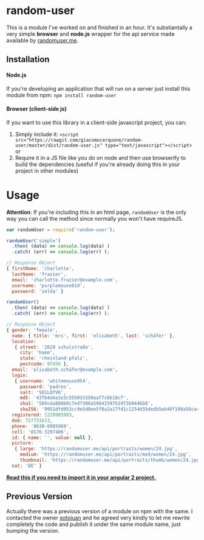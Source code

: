 # random-user

This is a module I've worked on and finished in an hour. It's substiantally a very simple **browser** and **node.js** wrapper for the api service made available by [randomuser.me](https://randomuser.me/).

## Installation
#### Node.js
If you're developing an application that will run on a server just install this module from npm: `npm install random-user`

#### Browser (client-side js)
If you want to use this library in a client-side javascript project, you can: <br />
1. Simply include it: `<script src="https://rawgit.com/giacomocerquone/random-user/master/dist/random-user.js" type="text/javascript"></script>` <br />
or <br />
2. Require it in a JS file like you do on node and then use browserify to build the dependencies (useful if you're already doing this in your project in other modules)

# Usage
**Attention**: If you're including this in an html page, `randomUser` is the only way you can call the method since normally you won't have requireJS.

```javascript
var randomUser = require('random-user');

randomUser('simple')
  .then( (data) => console.log(data) )
  .catch( (err) => console.log(err) );

// Response Object
{ firstName: 'charlotte',
  lastName: 'frazier',
  email: 'charlotte.frazier@example.com',
  username: 'purplemouse814',
  password: 'zelda' }

randomUser()
  .then( (data) => console.log(data) )
  .catch( (err) => console.log(err) );

// Response Object
{ gender: 'female',
  name: { title: 'mrs', first: 'elisabeth', last: 'schäfer' },
  location:
   { street: '2629 schulstraße',
     city: 'hamm',
     state: 'rheinland-pfalz',
     postcode: 97456 },
  email: 'elisabeth.schäfer@example.com',
  login:
   { username: 'whitemouse954',
     password: 'padres',
     salt: 'SD1LQfVK',
     md5: '437b4e6e1e3c555033350aaf7cbb18cf',
     sha1: '589cda88860c7ed7308a59641597b1973b9446b8',
     sha256: '9951dfd953cc9e5d0ee5f8a2a17fd1c1254d35dedb5eb40f198a56cacc8289a9' },
  registered: 1228905903,
  dob: 737731613,
  phone: '0638-8905969',
  cell: '0176-3297406',
  id: { name: '', value: null },
  picture:
   { large: 'https://randomuser.me/api/portraits/women/24.jpg',
     medium: 'https://randomuser.me/api/portraits/med/women/24.jpg',
     thumbnail: 'https://randomuser.me/api/portraits/thumb/women/24.jpg' },
  nat: 'DE' }
```

**[Read this if you need to import it in your angular 2 project.](https://medium.com/@s_eschweiler/using-external-libraries-with-angular-2-87e06db8e5d1#.sgaawgrcb)**

## Previous Version
Actually there was a previous version of a module on npm with the same. I contacted the owner [sotojuan](https://www.npmjs.com/~sotojuan) and he agreed very kindly to let me rewrite completely the code and publish it under the same module name, just bumping the version.
